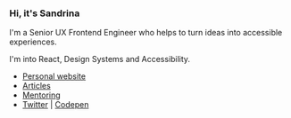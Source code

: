 ### Hi, it's Sandrina

I'm a Senior UX Frontend Engineer who helps to turn ideas into accessible experiences.

I'm into React, Design Systems and Accessibility.

- [Personal website](https://www.sandrina-p.net/)
- [Articles](https://www.sandrina-p.net/writing/)
- [Mentoring](https://mentorcruise.com/mentor/SandrinaPereira/)
- [Twitter](https://twitter.com/a_sandrina_p) | [Codepen](https://codepen.io/sandrina-p)
